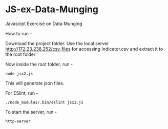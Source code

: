 # JS-ex-Data-Munging
Javascipt Exercise on Data Munging

How to run -

Download the project folder.
Use the local server http://172.23.238.252/csv_files for accessing Indicator.csv and extract it to the root folder

Now inside the root folder, run -

    node jsx2.js
    
This will generate json files.

For ESlint, run -
    
    ./node_modules/.bin/eslint jsx2.js
    
To start the server, run -

    http-server
